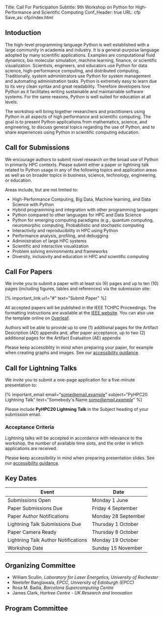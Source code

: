 Title: Call For Participation
Subtitle: 9th Workshop on Python for High-Performance and Scientific Computing
Conf_Header: true
URL: cfp
Save_as: cfp/index.html

## Intoduction
The high-level programming language Python is well established with a large community in academia and industry. It is a general-purpose language adopted by many scientific applications. Examples are computational fluid dynamics, bio molecular simulation, machine learning, finance, or scientific visualization. Scientists, engineers, and educators use Python for data science, high-performance computing, and distributed computing. Traditionally, system administrators use Python for system management and automating administration tasks. Python is extremely easy to learn due to its very clean syntax and great readability. Therefore developers love Python as it facilitates writing sustainable and maintainable software systems. For the same reasons, Python is well suited for education at all levels.

The workshop will bring together researchers and practitioners using Python in all aspects of high performance and scientific computing. The goal is to present Python applications from mathematics, science, and engineering, to discuss general topics regarding the use of Python, and to share experiences using Python in scientific computing education.

## Call for Submissions
We encourage authors to submit novel research on the broad use of Python in primarily HPC contexts. Please submit either a paper or lightning talk related to Python usage in any of the following
topics and application areas as well as on broader topics in business, science, technology, engineering, or education.

Areas include, but are not limited to:

* High-Performance Computing, Big Data, Machine learning, and Data Science with Python
* Hybrid programming and integration with other programming languages
* Python compared to other languages for HPC and Data Science
* Python for emerging computing paradigms (e.g., quantum computing, neuromorphic computing, Probabilistic and stochastic computing
* Interactivity and reproducibility in HPC using Python
* Performance analysis, profiling, and debugging
* Administration of large HPC systems
* Scientific and interactive visualization
* Problem solving environments and frameworks
* Diversity, inclusivity and education in HPC and scientific computing


## Call For Papers

We invite you to submit a paper with at least six (6) pages and up to ten (10) pages (including figures, tables and references) via the submission site:

[% important_link url="#" text="Submit Paper" %]

All accepted papers will be published in the IEEE TCHPC Proceedings. The formatting instructions are available at the [IEEE website](http://www.ieee.org/conferences_events/conferences/publishing/templates.html). You can also use the template online on [Overleaf](https://www.overleaf.com/latex/templates/ieee-demo-template-for-computer-society-conferences/hzzszpqfkqky).

Authors will be able to provide up to one (1) additional pages for the Artifact Description (AD) appendix and, after paper acceptance, up to two (2) additional pages for the Artifact Evaluation (AE) appendix

Please keep accessiblity in mind when preparing your paper, for example when creating graphs and images. See our [accessibility guidance](/accessibility).

## Call for Lightning Talks
We invite you to submit a one-page application for a five-minute presentation to:

[% important_email email="some@email.example" subject="PyHPC20 Lightning Talk" text="Somebody's Name *some@email.example*" %]

Please include **PyHPC20 Lightning Talk** in the Subject heading of your submission email.

### Acceptance Criteria
Lightning talks will be accepted in accordance with relevance to the workshop, the number of available time slots, and the order in which applications are received.

Please keep accessibility in mind when preparing presentation slides. See our [accessibility guidance](/accessibility).

## Key Dates
| Event                               | Date                |   
| ----------------------------------- | ------------------- |
| Submissions Open                    | Monday 1 June       |
| Paper Submissions Due               | Friday 4 September  |
| Paper Author Notifications          | Monday 28 September |
| Lightning Talk Submissions Due      | Thursday 1 October  |
| Paper Camera Ready                  | Thursday 8 October  |
| Lightning Talk Author Notifications | Monday 19 October   |
| Workshop Date                       | Sunday 15 November  |

## Organizing Committee

* William Scullin, *Laboratory for Laser Energetics, University of Rochester*
* Neelofer Banglawala, *EPCC, University of Edinburgh (EPCC)*
* Rosa M. Badia, *Barcelona Supercomputing Centre*
* James Clark, *Hartree Centre - UK Research and Innovation*

## Program Committee